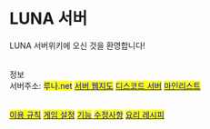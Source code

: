# LUNA 서버

LUNA 서버위키에 오신 것을 환영합니다!

\
정보\
서버주소: <mark style="color:blue;">루나.net</mark> [<mark style="color:blue;">서버 웹지도</mark>](https://map.i7zserver.site) [<mark style="color:blue;">디스코드 서버</mark>](https://discord.gg/38rbWNquaK) [<mark style="color:blue;">마인리스트</mark>](https://minelist.kr/servers/xn--910bq1n.net)

\
[<mark style="color:blue;">이용 규칙</mark>](docs-1/rules.md) [<mark style="color:blue;">게임 설정</mark>](docs-2/undefined.md) [<mark style="color:blue;">기능</mark> ](docs-1/undefined-2.md)[<mark style="color:blue;">수정사항</mark>](docs-2/undefined-1.md) [<mark style="color:blue;">요리 레시피</mark>](docs-1/undefined-3.md)
